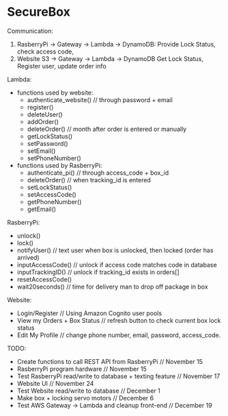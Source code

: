 # SecureBox

Communication:
1. RasberryPi -> Gateway -> Lambda -> DynamoDB:		Provide Lock Status, check access code, 
2. Website S3 -> Gateway -> Lambda -> DynamoDB		Get Lock Status, Register user, update order info

Lambda:
- functions used by website:
	- authenticate_website()			// through password + email
	- register()				
	- deleteUser()				
	- addOrder()				
	- deleteOrder()						// month after order is entered or manually
	- getLockStatus()			
	- setPassword()				
	- setEmail()				
	- setPhoneNumber()			
- functions used by RasberryPi:	
	- authenticate_pi()					// through access_code + box_id
	- deleteOrder()						// when tracking_id is entered 
	- setLockStatus()			
	- setAccessCode()			
	- getPhoneNumber()			
	- getEmail()				
	
RasberryPi:
- unlock()						
- lock()						
- notifyUser() 							// text user when box is unlocked, then locked (order has arrived)
- inputAccessCode()						// unlock if access code matches code in database
- inputTrackingID()						// unlock if tracking_id exists in orders[]
- resetAccessCode()				
- wait20seconds()						// time for delivery man to drop off package in box

Website:
- Login/Register						// Using Amazon Cognito user pools
- View my Orders + Box Status			// refresh button to check current box lock status 
- Edit My Profile 						// change phone number, email, password, access_code.

TODO:
- Create functions to call REST API from RasberryPi				// November 15
- RasberryPi program hardware									// November 15
- Test RasberryPi read/write to database + texting feature		// November 17
- Website UI 											        // November 24
- Test Website read/write to database 							// December 1
- Make box + locking servo motors								// December 6
- Test AWS Gateway -> Lambda and cleanup front-end				// December 19
